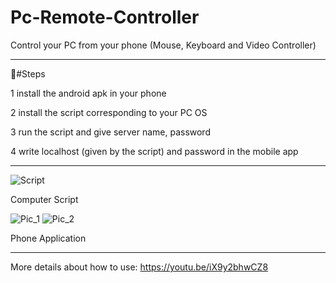 # Pc-Remote-Controller

Control your PC from your phone (Mouse, Keyboard and Video Controller)


--------------------------------------
#ٍSteps

1 install the android apk in your phone

2 install the script corresponding to your PC OS

3 run the script and 
give server name, password

4 write localhost (given by the script) and password in the mobile app 

---------------------------------------
![Script](https://user-images.githubusercontent.com/55954393/159729381-91e2f3fe-30a7-47d5-a972-fa36bfd70ad6.png)

Computer Script

![Pic_1](https://user-images.githubusercontent.com/55954393/159729482-9d17804e-6115-4044-97de-2aae5419ebaf.png)
![Pic_2](https://user-images.githubusercontent.com/55954393/159729554-5d56e863-4293-4842-9ce6-b727d1c68c72.png)

Phone Application

-----------------------------------------
More details about how to use: https://youtu.be/iX9y2bhwCZ8

